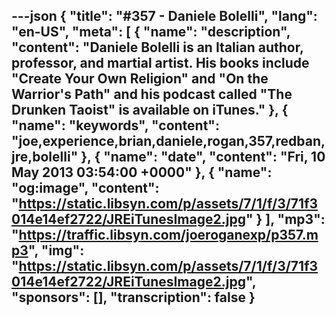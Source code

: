 ---json
{
  "title": "#357 - Daniele Bolelli",
  "lang": "en-US",
  "meta": [
    {
      "name": "description",
      "content": "Daniele Bolelli is an Italian author, professor, and martial artist. His books include \"Create Your Own Religion\" and \"On the Warrior's Path\" and his podcast called \"The Drunken Taoist\" is available on iTunes."
    },
    {
      "name": "keywords",
      "content": "joe,experience,brian,daniele,rogan,357,redban,jre,bolelli"
    },
    {
      "name": "date",
      "content": "Fri, 10 May 2013 03:54:00 +0000"
    },
    {
      "name": "og:image",
      "content": "https://static.libsyn.com/p/assets/7/1/f/3/71f3014e14ef2722/JREiTunesImage2.jpg"
    }
  ],
  "mp3": "https://traffic.libsyn.com/joeroganexp/p357.mp3",
  "img": "https://static.libsyn.com/p/assets/7/1/f/3/71f3014e14ef2722/JREiTunesImage2.jpg",
  "sponsors": [],
  "transcription": false
}
---
<episode-header />

<timemark seconds="0" />

<transcribe-call-to-action />

<episode-footer />